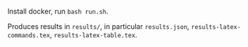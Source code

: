 
Install docker, run `bash run.sh`.

Produces results in `results/`, in particular `results.json`, `results-latex-commands.tex`, `results-latex-table.tex`.

